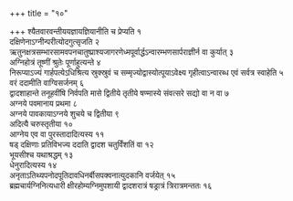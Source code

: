 +++
title = "१०"

+++
श्यैतवारवन्तीययज्ञायज्ञियानीति च प्रेप्यति १  
दक्षिणेनाऽग्नीन्परीत्योदगुत्सृजति २  
 ऋतुनक्षत्रसम्भारसामवपनचातुष्प्राश्यजागरणेध्मपूर्वार्द्धऽन्वारम्भणसार्पराज्ञीर्न वा कुर्यात् ३  
अग्निहोत्रं तूष्णीं श्रुतेः पूर्णाहुत्यन्ते ४  
निरूप्याऽज्यं गार्हपत्येऽधिश्रित्य स्रुक्स्रुवं च सम्मृज्योद्वास्योत्पूयाऽवेक्ष्य गृहीत्वाऽन्वारब्ध एवं सर्वत्र स्वाहेति ५  
वरं ददामीति वाग्विसर्जनम् ६  
द्वादशाहान्ते तनूहवींषि निर्वपति मासे द्वितीये तृतीये षण्मास्ये संवत्सरे सद्यो वा न वा ७  
अग्नये पवमानाय प्रथमा ८  
अग्नये पावकायाऽग्नये शुचये च द्वितीया ९  
अदित्यै चरुस्तृतीया १०  
आग्नेय एव वा पुरस्तादादित्यस्य ११  
षड् दक्षिणाः प्रतिविभज्य ददाति द्वादश चतुर्विंशतिं वा १२  
भूयसीश्च यथाश्रद्धम् १३  
धेनुरादित्यस्य १४  
अनृताऽतिथ्यपनोदपूतिदावधिनर्बीसपक्वनात्युदकानि वर्जयेत् १५  
ब्रह्मचार्यग्निनित्यधारी क्षीरहोम्यग्निमुपशायी द्वादशरात्रं षड्रात्रं त्रिरात्रमन्ततः १६  
  
  
  
